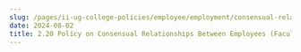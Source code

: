 ```yaml
---
slug: /pages/ii-ug-college-policies/employee/employment/consensual-relationships-employee-student
date: 2024-08-02
title: 2.20 Policy on Consensual Relationships Between Employees (Faculty and Staff) and Students
---
```

